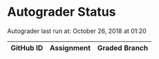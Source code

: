 # Autograder Status
Autograder last run at: October 26, 2018 at 01:20

| GitHub ID | Assignment | Graded Branch |
|-----------|------------|---------------|

